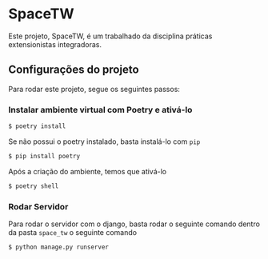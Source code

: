 # SpaceTW

Este projeto, SpaceTW, é um trabalhado da disciplina práticas extensionistas integradoras.


## Configurações do projeto
Para rodar este projeto, segue os seguintes passos:

### Instalar ambiente virtual com Poetry e ativá-lo
```bash
$ poetry install
```
Se não possui o poetry instalado, basta instalá-lo com `pip`

```bash
$ pip install poetry
```

Após a criação do ambiente, temos que ativá-lo
```bash
$ poetry shell
```
### Rodar Servidor
Para rodar o servidor com o django, basta rodar o seguinte comando dentro da pasta `space_tw` o seguinte comando
```bash
$ python manage.py runserver

```